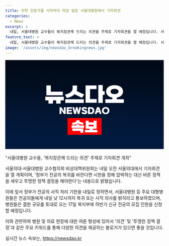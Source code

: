 ```yaml
---
title: 의학 전문가들 사직처리 마감 앞둔 서울대병원에서 기자회견
categories:
  - News
excerpt: >
  내일, 서울대병원 교수들이 복지장관께 드리는 의견을 주제로 기자회견을 열 예정입니다. 서울의대·서울대병원 교수협의회는 정부에 대해 전공의 복귀를 원한다면 압박이 아닌 투명한 정책 결정을 요구할 예정입니다. 정부는 내일까지 전공의의 사직 처리를 요구하며, 병원들은 결원 규모를 토대로 신규 전공의 모집을 신청할 예정입니다.
feature_text: >
  내일, 서울대병원 교수들이 복지장관께 드리는 의견을 주제로 기자회견을 열 예정입니다. 서울의대·서울대병원 교수협의회는 정부에 대해 전공의 복귀를 원한다면 압박이 아닌 투명한 정책 결정을 요구할 예정입니다. 정부는 내일까지 전공의의 사직 처리를 요구하며, 병원들은 결원 규모를 토대로 신규 전공의 모집을 신청할 예정입니다.
image: '/assets/img/newsdao_breakingnews.jpg'
---
```


<p><img src="/assets/img/newsdao_breakingnews.jpg" alt="ranknews 속보" /></p>

<p>"서울대병원 교수들, '복지장관께 드리는 의견' 주제로 기자회견 개최" </p>

<p>서울의대·서울대병원 교수협의회 비상대책위원회는 내일 오전 서울의대에서 기자회견을 열 계획이며, '정부가 전공의 복귀를 바란다면 시한을 정해 압박하는 대신 바른 정책을 세우고 투명한 정책 결정을 해야한다'는 내용으로 밝혔습니다.</p>

<p>이에 앞서 정부가 전공의 사직 처리 기한을 내일로 정하면서, 서울대병원 등 주요 대형병원들은 전공의들에게 내일 낮 12시까지 복귀 또는 사직 의사를 밝히라고 통보하였으며, 병원들은 결원 규모를 토대로 오는 17일 복지부에 하반기 신규 전공의 모집 인원을 신청할 예정입니다. </p>

<p>이와 관련하여 병원 및 의료 현장에 대한 여론 형성에 있어서 '의견' 및 '투명한 정책 결정'과 같은 주요 키워드를 통해 다양한 의견을 제공하는 블로거가 있으면 좋을 것입니다.</p>
실시간 뉴스 속보는, <a href="https://newsdao.kr" rel="dofollow">https://newsdao.kr</a>


